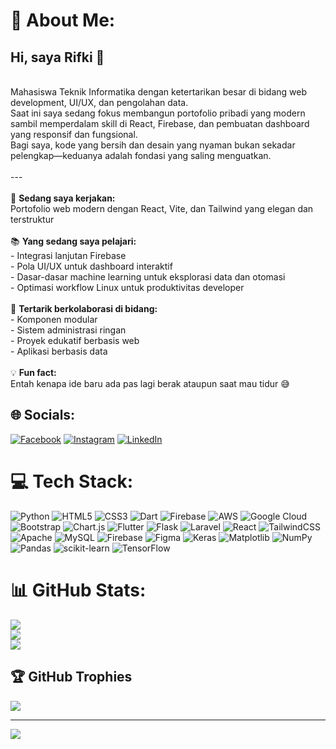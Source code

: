 # 💫 About Me:
## Hi, saya Rifki 👋
<br>Mahasiswa Teknik Informatika dengan ketertarikan besar di bidang web development, UI/UX, dan pengolahan data.  <br>Saat ini saya sedang fokus membangun portofolio pribadi yang modern sambil memperdalam skill di React, Firebase, dan pembuatan dashboard yang responsif dan fungsional.  <br>Bagi saya, kode yang bersih dan desain yang nyaman bukan sekadar pelengkap—keduanya adalah fondasi yang saling menguatkan.<br><br>---<br><br>🎯 
**Sedang saya kerjakan:**  <br>Portofolio web modern dengan React, Vite, dan Tailwind yang elegan dan terstruktur  <br><br>📚 **Yang sedang saya pelajari:**  <br>- Integrasi lanjutan Firebase  <br>- Pola UI/UX untuk dashboard interaktif  <br>- Dasar-dasar machine learning untuk eksplorasi data dan otomasi  <br>- Optimasi workflow Linux untuk produktivitas developer  <br><br>🤝 **Tertarik berkolaborasi di bidang:**  <br>- Komponen modular  <br>- Sistem administrasi ringan  <br>- Proyek edukatif berbasis web  <br>- Aplikasi berbasis data  <br><br>💡 
**Fun fact:**  <br>Entah kenapa ide baru ada pas lagi berak ataupun saat mau tidur 😅<br>

## 🌐 Socials:
[![Facebook](https://img.shields.io/badge/Facebook-%231877F2.svg?logo=Facebook&logoColor=white)](https://facebook.com/@Ki) [![Instagram](https://img.shields.io/badge/Instagram-%23E4405F.svg?logo=Instagram&logoColor=white)](https://instagram.com/@rky.ptraa) [![LinkedIn](https://img.shields.io/badge/LinkedIn-%230077B5.svg?logo=linkedin&logoColor=white)](https://linkedin.com/in/@Rifki-Ardhika-Putra) 

# 💻 Tech Stack:
![Python](https://img.shields.io/badge/python-3670A0?style=for-the-badge&logo=python&logoColor=ffdd54) ![HTML5](https://img.shields.io/badge/html5-%23E34F26.svg?style=for-the-badge&logo=html5&logoColor=white) ![CSS3](https://img.shields.io/badge/css3-%231572B6.svg?style=for-the-badge&logo=css3&logoColor=white) ![Dart](https://img.shields.io/badge/dart-%230175C2.svg?style=for-the-badge&logo=dart&logoColor=white) ![Firebase](https://img.shields.io/badge/firebase-%23039BE5.svg?style=for-the-badge&logo=firebase) ![AWS](https://img.shields.io/badge/AWS-%23FF9900.svg?style=for-the-badge&logo=amazon-aws&logoColor=white) ![Google Cloud](https://img.shields.io/badge/GoogleCloud-%234285F4.svg?style=for-the-badge&logo=google-cloud&logoColor=white) ![Bootstrap](https://img.shields.io/badge/bootstrap-%238511FA.svg?style=for-the-badge&logo=bootstrap&logoColor=white) ![Chart.js](https://img.shields.io/badge/chart.js-F5788D.svg?style=for-the-badge&logo=chart.js&logoColor=white) ![Flutter](https://img.shields.io/badge/Flutter-%2302569B.svg?style=for-the-badge&logo=Flutter&logoColor=white) ![Flask](https://img.shields.io/badge/flask-%23000.svg?style=for-the-badge&logo=flask&logoColor=white) ![Laravel](https://img.shields.io/badge/laravel-%23FF2D20.svg?style=for-the-badge&logo=laravel&logoColor=white) ![React](https://img.shields.io/badge/react-%2320232a.svg?style=for-the-badge&logo=react&logoColor=%2361DAFB) ![TailwindCSS](https://img.shields.io/badge/tailwindcss-%2338B2AC.svg?style=for-the-badge&logo=tailwind-css&logoColor=white) ![Apache](https://img.shields.io/badge/apache-%23D42029.svg?style=for-the-badge&logo=apache&logoColor=white) ![MySQL](https://img.shields.io/badge/mysql-4479A1.svg?style=for-the-badge&logo=mysql&logoColor=white) ![Firebase](https://img.shields.io/badge/firebase-a08021?style=for-the-badge&logo=firebase&logoColor=ffcd34) ![Figma](https://img.shields.io/badge/figma-%23F24E1E.svg?style=for-the-badge&logo=figma&logoColor=white) ![Keras](https://img.shields.io/badge/Keras-%23D00000.svg?style=for-the-badge&logo=Keras&logoColor=white) ![Matplotlib](https://img.shields.io/badge/Matplotlib-%23ffffff.svg?style=for-the-badge&logo=Matplotlib&logoColor=black) ![NumPy](https://img.shields.io/badge/numpy-%23013243.svg?style=for-the-badge&logo=numpy&logoColor=white) ![Pandas](https://img.shields.io/badge/pandas-%23150458.svg?style=for-the-badge&logo=pandas&logoColor=white) ![scikit-learn](https://img.shields.io/badge/scikit--learn-%23F7931E.svg?style=for-the-badge&logo=scikit-learn&logoColor=white) ![TensorFlow](https://img.shields.io/badge/TensorFlow-%23FF6F00.svg?style=for-the-badge&logo=TensorFlow&logoColor=white)
# 📊 GitHub Stats:
![](https://github-readme-stats.vercel.app/api?username=rifki-ardhika-putra7&theme=dark&hide_border=false&include_all_commits=false&count_private=false)<br/>
![](https://nirzak-streak-stats.vercel.app/?user=rifki-ardhika-putra7&theme=dark&hide_border=false)<br/>
![](https://github-readme-stats.vercel.app/api/top-langs/?username=rifki-ardhika-putra7&theme=dark&hide_border=false&include_all_commits=false&count_private=false&layout=compact)

## 🏆 GitHub Trophies
![](https://github-profile-trophy.vercel.app/?username=rifki-ardhika-putra7&theme=default&no-frame=false&no-bg=true&margin-w=4)

---
[![](https://visitcount.itsvg.in/api?id=rifki-ardhika-putra7&icon=0&color=4)](https://visitcount.itsvg.in)

<!-- Proudly created with GPRM ( https://gprm.itsvg.in ) -->
